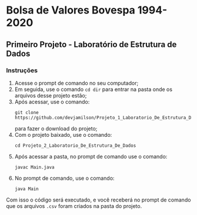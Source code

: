 # Bolsa de Valores Bovespa 1994-2020
## Primeiro Projeto - Laboratório de Estrutura de Dados

### Instruções

1. Acesse o prompt de comando no seu computador;
2. Em seguida, use o comando `cd dir` para entrar na pasta onde os arquivos desse projeto estão;
3. Após acessar, use o comando:
   ```
   git clone https://github.com/devjamilson/Projeto_1_Laboratorio_De_Estrutura_De_Dados
   ```
   para fazer o download do projeto;
4. Com o projeto baixado, use o comando:
   ```
   cd Projeto_2_Laboratorio_De_Estrutura_De_Dados
   ```
5. Após acessar a pasta, no prompt de comando use o comando:
   ```
   javac Main.java
   ```
6. No prompt de comando, use o comando:
   ```
   java Main
   ```

Com isso o código será executado, e você receberá no prompt de comando que os arquivos `.csv` foram criados na pasta do projeto.
